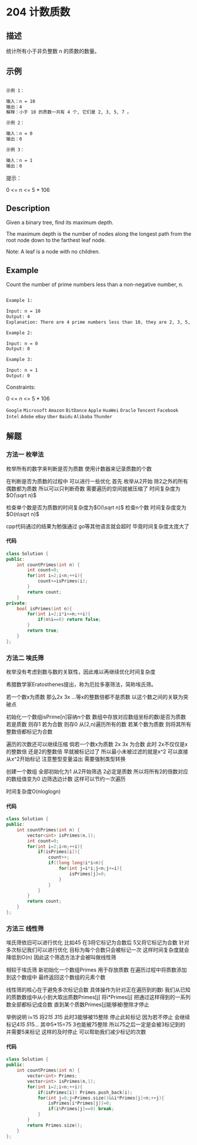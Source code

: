 # 204 计数质数

## 描述

统计所有小于非负整数 n 的质数的数量。

## 示例

```bash

示例 1：

输入：n = 10
输出：4
解释：小于 10 的质数一共有 4 个, 它们是 2, 3, 5, 7 。

示例 2：

输入：n = 0
输出：0

示例 3：

输入：n = 1
输出：0
``` 

提示：

0 <= n <= 5 * 106

## Description
Given a binary tree, find its maximum depth.

The maximum depth is the number of nodes along the longest path from the root node down to the farthest leaf node.

Note: A leaf is a node with no children.

## Example

Count the number of prime numbers less than a non-negative number, n.

```bash

Example 1:

Input: n = 10
Output: 4
Explanation: There are 4 prime numbers less than 10, they are 2, 3, 5, 7.

Example 2:

Input: n = 0
Output: 0

Example 3:

Input: n = 1
Output: 0
```

Constraints:

0 <= n <= 5 * 106

`Google` `Microsoft` `Amazon` `BitDance` `Apple` `HuaWei` `Oracle` `Tencent` `Facebook` `Intel` `Adobe` `eBay` `Uber` `Baidu` `Alibaba` `Thunder`

## 解题

### 方法一 枚举法

枚举所有的数字来判断是否为质数 使用计数器来记录质数的个数 

在判断是否为质数的过程中 可以进行一些优化 首先 枚举从2开始 除2之外的所有偶数都为质数 所以可以只判断奇数 需要遍历的空间就被压缩了 时间复杂度为$O(\sqrt n)$

检查单个数是否为质数的时间复杂度为$O(\sqrt n)$ 检查n个数 时间复杂度变为$O(n\sqrt n)$

cpp代码通过的结果为勉强通过 go等其他语言就会超时 毕竟时间复杂度太庞大了  

#### 代码
```C++
class Solution {
public:
    int countPrimes(int n) {
        int count=0;
        for(int i=2;i<n;++i){
            count+=isPrimes(i);
        }
        return count;
    }
private:
    bool isPrimes(int n){
        for(int i=2;i*i<=n;++i){
            if(n%i==0) return false;
        }
        return true;
    }
};
```

### 方法二 埃氏筛

枚举没有考虑到数与数的关联性，因此难以再继续优化时间复杂度

希腊数学家Eratosthenes提出，称为厄拉多塞筛法，简称埃氏筛。

若一个数x为质数 那么2x 3x ...等x的整数倍都不是质数 以这个数之间的关联为突破点

初始化一个数组isPrime[n]容纳n个数 数组中存放对应数组坐标的数i是否为质数 若是质数 则存1 若为合数 则存0 从[2,n)遍历所有的数 若某个数为质数 则将其所有整数倍都标记为合数

遍历的次数还可以继续压缩 倘若一个数x为质数 2x 3x 为合数 此时 2x不仅仅是x的整数倍 还是2的整数倍 早就被标记过了  所以最小未被过滤的就是x^2 可以直接从x^2开始标记  注意整型变量溢出 需要强制类型转换

创建一个数组 全部初始化为1 从2开始筛选 2必定是质数 所以将所有2的倍数对应的数组值变为0 边筛选边计数 这样可以节约一次遍历 

时间复杂度O(nloglogn)

#### 代码

```C++
class Solution {
public:
    int countPrimes(int n) {
        vector<int> isPrimes(n,1);
        int count=0;
        for(int i=2;i<n;++i){
            if(isPrimes[i]){
                count++;
                if((long long)i*i<n){
                    for(int j=i*i;j<n;j+=i){
                        isPrimes[j]=0;
                    }
                }
            }
        }
        return count;
    }
};
```

### 方法三 线性筛

埃氏筛依旧可以进行优化 比如45 在3将它标记为合数后 5又将它标记为合数 针对多次标记我们可以进行优化 目标为每个合数只会被标记一次 这样时间复杂度就会降低到O(n) 因此这个筛选方法才会被叫做线性筛

相较于埃氏筛 新初始化一个数组Primes 用于存放质数 在遍历过程中将质数添加到这个数组中 最终返回这个数组的元素个数

线性筛的核心在于避免多次标记合数 具体操作为针对正在遍历到的数i 我们从已知的质数数组中从小到大取出质数Primes[j] 将i*Primes[j] 把通过这样得到的一系列数全部都标记成合数 直到某个质数Primes[j]能够被i整除才停止

举例说明 i=15 将2*15 3*15 此时3能够被15整除 停止此轮标记 因为若不停止 会继续标记4*15 5*15... 其中5*15=75 3也能被75整除 所以75之后一定是会被3标记到的 并需要5来标记 这样的及时停止 可以帮助我们减少标记的次数 

#### 代码

```C++
class Solution {
public:
    int countPrimes(int n) {
        vector<int> Primes;
        vector<int> isPrimes(n,1);
        for(int i=2;i<n;++i){
            if(isPrimes[i]) Primes.push_back(i);
            for(int j=0;j<Primes.size()&&i*Primes[j]<n;++j){
                isPrimes[i*Primes[j]]=0;
                if(i%Primes[j]==0) break;
            }
        }
        return Primes.size();
    }
};
```
